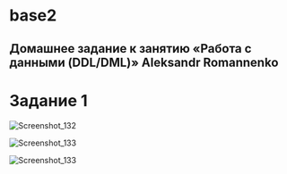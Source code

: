 # base2


## Домашнее задание к занятию «Работа с данными (DDL/DML)» Aleksandr Romannenko

# Задание 1



![Screenshot_132](https://github.com/user-attachments/assets/6f83c599-b149-455a-b889-1d2ef2500570)


![Screenshot_133](https://github.com/user-attachments/assets/fef62bba-4879-4cf9-bd60-b51d010c10c7)






![Screenshot_133](https://github.com/user-attachments/assets/15637c57-1e11-41c4-856b-9f2f6f10910b)
